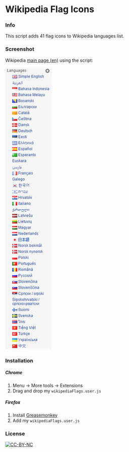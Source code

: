 # Wikipedia Flag Icons

### Info
This script adds 41 flag icons to Wikipedia languages list.

### Screenshot
Wikipedia [main page (en)](https://en.wikipedia.org/wiki/Main_Page) using the script:

![Screenshot](https://raw.githubusercontent.com/DavideViolante/Wikipedia-Flag-Icons/master/screenshot.png)

### Installation
##### Chrome
1. Menu -> More tools -> Extensions
2. Drag and drop my `wikipediaFlags.user.js`

##### Firefox
1. Install [Greasemonkey](https://addons.mozilla.org/it/firefox/addon/greasemonkey/)
2. Add my `wikipediaFlags.user.js`

### License
[![CC-BY-NC](http://i.creativecommons.org/l/by-nc/3.0/88x31.png)](https://en.wikipedia.org/wiki/Creative_Commons_license)
